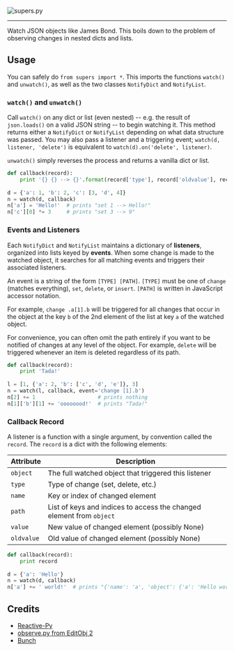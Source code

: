 ![supers.py](https://rawgit.com/willyg302/supers.py/master/supers-logo.svg "Shaken, not stirred.")

---

Watch JSON objects like James Bond. This boils down to the problem of observing changes in nested dicts and lists.

## Usage

You can safely do `from supers import *`. This imports the functions `watch()` and `unwatch()`, as well as the two classes `NotifyDict` and `NotifyList`.

### `watch()` and `unwatch()`

Call `watch()` on any dict or list (even nested) -- e.g. the result of `json.loads()` on a valid JSON string -- to begin watching it. This method returns either a `NotifyDict` or `NotifyList` depending on what data structure was passed. You may also pass a listener and a triggering event; `watch(d, listener, 'delete')` is equivalent to `watch(d).on('delete', listener)`.

`unwatch()` simply reverses the process and returns a vanilla dict or list.

```python
def callback(record):
    print '{} {} --> {}'.format(record['type'], record['oldvalue'], record['value'])
    
d = {'a': 1, 'b': 2, 'c': [3, 'd', 4]}
n = watch(d, callback)
n['a'] = 'Hello!'  # prints "set 1 --> Hello!"
n['c'][0] *= 3     # prints "set 3 --> 9"
```

### Events and Listeners

Each `NotifyDict` and `NotifyList` maintains a dictionary of **listeners**, organized into lists keyed by **events**. When some change is made to the watched object, it searches for all matching events and triggers their associated listeners.

An event is a string of the form `[TYPE] [PATH]`. `[TYPE]` must be one of `change` (matches everything), `set`, `delete`, or `insert`. `[PATH]` is written in JavaScript accessor notation.

For example, `change .a[1].b` will be triggered for all changes that occur in the object at the key `b` of the 2nd element of the list at key `a` of the watched object.

For convenience, you can often omit the path entirely if you want to be notified of changes at any level of the object. For example, `delete` will be triggered whenever an item is deleted regardless of its path.

```python
def callback(record):
    print 'Tada!'
    
l = [1, {'a': 2, 'b': ['c', 'd', 'e']}, 3]
n = watch(l, callback, event='change [1].b')
n[2] += 1                    # prints nothing
n[1]['b'][1] += 'oooooood!'  # prints "Tada!"
```

### Callback Record

A listener is a function with a single argument, by convention called the `record`. The `record` is a dict with the following elements:

Attribute  | Description
---------- | -----------
`object`   | The full watched object that triggered this listener
`type`     | Type of change (set, delete, etc.)
`name`     | Key or index of changed element
`path`     | List of keys and indices to access the changed element from `object`
`value`    | New value of changed element (possibly None)
`oldvalue` | Old value of changed element (possibly None)

```python
def callback(record):
    print record
    
d = {'a': 'Hello'}
n = watch(d, callback)
n['a'] += ' world!'  # prints "{'name': 'a', 'object': {'a': 'Hello world!'}, 'value': 'Hello world!', 'oldvalue': 'Hello', 'path': ['a'], 'type': 'set'}"
```

## Credits

- [Reactive-Py](https://github.com/deepanshumehndiratta/reactive-py/blob/master/src/reactive.py)
- [observe.py from EditObj 2](https://github.com/sdemircan/editobj2/blob/master/observe.py)
- [Bunch](https://github.com/dsc/bunch)